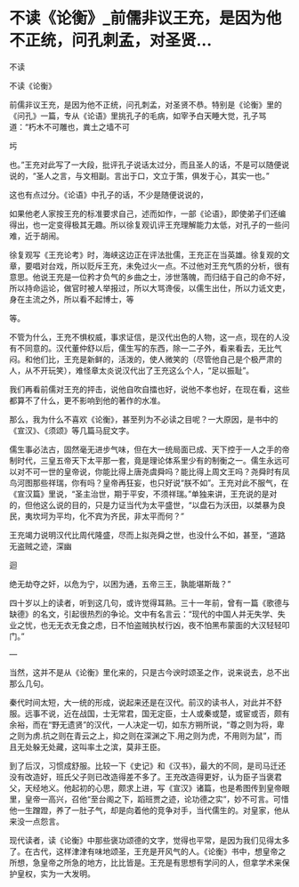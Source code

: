 # 不读《论衡》_前儒非议王充，是因为他不正统，问孔刺孟，对圣贤...

不读

不读《论衡》

前儒非议王充，是因为他不正统，问孔刺孟，对圣贤不恭。特别是《论衡》里的《问孔》一篇，专从《论语》里挑孔子的毛病，如宰予白天睡大觉，孔子骂道：“朽木不可雕也，粪土之墙不可

圬

也。”王充对此写了一大段，批评孔子说话太过分，而且圣人的话，不是可以随便说说的，“圣人之言，与文相副。言出于口，文立于策，俱发于心，其实一也。”

这也有点过分。《论语》中孔子的话，不少是随便说说的，

如果他老人家按王充的标准要求自己，述而如作，一部《论语》，即使弟子们还编得出，也一定变得极其无趣。所以徐复观讥评王充理解能力太低，对孔子的一些问难，近于胡闹。

徐复观写《王充论考》时，海峡这边正在评法批儒，王充正在当英雄。徐复观的文章，要唱对台戏，所以贬斥王充，未免过火一点。不过他对王充气质的分析，很有意思。他说王充是一位矜才负气的乡曲之士，涉世落魄，而归结于自己的命不好，所以持命运论，做官时被人举报过，所以大骂谗佞，以儒生出仕，所以力诋文吏，身在主流之外，所以看不起博士，等

等。

不管为什么，王充不惧权威，事求证信，是汉代出色的人物，这一点，现在的人没有不同意的。汉代董仲舒以后，儒生写的东西，除一二子外，看来看去，无比气闷。和他们比，王充是新鲜的，活泼的，使人微笑的（尽管他自己是个极严肃的人，从不开玩笑），难怪章太炎说汉代出了王充这么个人，“足以振耻”。

我们再看前儒对王充的抨击，说他自吹自擂也好，说他不孝也好，在现在看，这些都算不了什么，更不影响到他的著作的水准。

那么，我为什么不喜欢《论衡》，甚至列为不必读之目呢？一大原因，是书中的《宣汉》、《须颂》等几篇马屁文字。

儒生事必法古，固然毫无进步气味，但在大一统局面已成、天下控于一人之手的帝制时代，三皇五帝天下太平那一套，竟是理论体系里少有的制衡之一。儒生永远可以对不可一世的皇帝说，你能比得上唐尧虞舜吗？能比得上周文王吗？尧舜时有凤鸟河图那些祥瑞，你有吗？皇帝再狂妄，也只好说“朕不如”。王充对此不服气，在《宣汉篇》里说，“圣主治世，期于平安，不须祥瑞。”单独来讲，王充说的是对的，但他这么说的目的，只是力证当代为太平盛世，“以盘石为沃田，以桀暴为良民，夷坎坷为平均，化不宾为齐民，非太平而何？”

王充竭力说明汉代比周代隆盛，尽而上拟尧舜之世，也没什么不如，甚至，“道路无盗贼之迹，深幽

迴

绝无劫夺之奸，以危为宁，以困为通，五帝三王，孰能堪斯哉？”

四十岁以上的读者，听到这几句，或许觉得耳熟。三十一年前，曾有一篇《歌德与缺德》的名文，引起很热烈的争论。文中有名言云：“现代的中国人并无失学、失业之忧，也无无衣无食之虑，日不怕盗贼执杖行凶，夜不怕黑布蒙面的大汉轻轻叩门。”

—

当然，这并不是从《论衡》里化来的，只是古今谀时颂圣之作，说来说去，总不出那么几句。

秦代时间太短，大一统的形成，说起来还是在汉代。前汉的读书人，对此并不舒服。远事不说，近在战国，士无常君，国无定臣，士人或秦或楚，或宦或否，颇有余裕，而在“野无遗贤”的汉代，一人决定一切，如东方朔所说，“尊之则为将，卑之则为虏.抗之则在青云之上，抑之则在深渊之下.用之则为虎，不用则为鼠”，而且无处躲无处藏，这叫率土之滨，莫非王臣。

到了后汉，习惯成舒服。比较一下《史记》和《汉书》，最大的不同，是司马迁还没有改造好，班氏父子则已改造得差不多了。王充改造得更好，认为臣子当褒君父，天经地义。他起初的心思，颇求上进，写《宣汉》诸篇，也是希图传到皇帝眼里，皇帝一高兴，召他“至台阁之下，蹈班贾之迹，论功德之实”，妙不可言。可惜他一生蹭蹬，养了一肚子气，却是向着他的竞争对手，当代儒生的。对皇家，他从来没一点怨言。

现代读者，读《论衡》中那些褒功颂德的文字，觉得也平常，是因为我们见得太多了。在古代，这样津津有味地颂圣，王充是开风气的人。《论衡》书中，想皇帝之所想，急皇帝之所急的地方，比比皆是。王充是有思想有学问的人，但拿学术来保护皇权，实为一大发明。